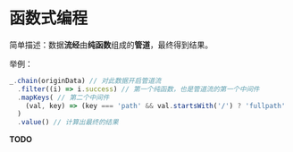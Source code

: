 # 函数式编程

简单描述：数据**流经**由**纯函数**组成的**管道**，最终得到结果。

举例：

```js
_.chain(originData) // 对此数据开启管道流
  .filter((i) => i.success) // 第一个纯函数，也是管道流的第一个中间件
  .mapKeys( // 第二个中间件
    (val, key) => (key === 'path' && val.startsWith('/') ? 'fullpath' : key)
  )
  .value() // 计算出最终的结果
```

**TODO**
